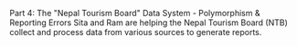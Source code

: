 Part 4: The "Nepal Tourism Board" Data System - Polymorphism & Reporting Errors
Sita and Ram are helping the Nepal Tourism Board (NTB) collect and process data from various sources to generate reports.